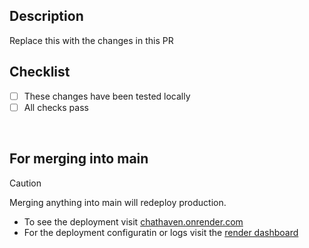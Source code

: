 ## Description

Replace this with the changes in this PR

## Checklist

- [ ] These changes have been tested locally
- [ ] All checks pass
<br/>

## For merging into main

> [!CAUTION]
> Merging anything into main will redeploy production.
- To see the deployment visit [chathaven.onrender.com](https://chathaven.onrender.com)
- For the deployment configuratin or logs visit the [render dashboard](https://dashboard.render.com)